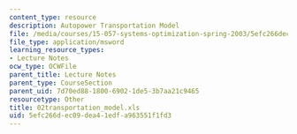 ```yaml
---
content_type: resource
description: Autopower Transportation Model
file: /media/courses/15-057-systems-optimization-spring-2003/5efc266dec09dea41edfa963551f1fd3_02transportation_model.xls
file_type: application/msword
learning_resource_types:
- Lecture Notes
ocw_type: OCWFile
parent_title: Lecture Notes
parent_type: CourseSection
parent_uid: 7d70ed88-1800-6902-1de5-3b7aa21c9465
resourcetype: Other
title: 02transportation_model.xls
uid: 5efc266d-ec09-dea4-1edf-a963551f1fd3
---
```

